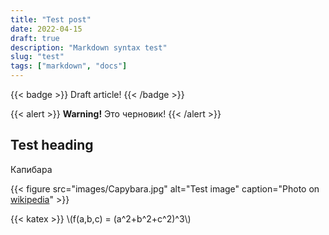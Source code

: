 ```yaml
---
title: "Test post"
date: 2022-04-15
draft: true
description: "Markdown syntax test"
slug: "test"
tags: ["markdown", "docs"]
---
```


{{< badge >}}
Draft article!
{{< /badge >}}

{{< alert >}}
**Warning!** Это черновик!
{{< /alert >}}

## Test heading

Капибара

{{< figure
    src="images/Capybara.jpg"
    alt="Test image"
    caption="Photo on [wikipedia](https://en.wikipedia.org/wiki/Capybara)"
    >}}

{{< katex >}}
\\(f(a,b,c) = (a^2+b^2+c^2)^3\\)

